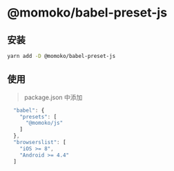 # @momoko/babel-preset-js

## 安装

```bash
yarn add -D @momoko/babel-preset-js
```

## 使用

> package.json 中添加

```js
  "babel": {
    "presets": [
      "@momoko/js"
    ]
  },
  "browserslist": [
    "iOS >= 8",
    "Android >= 4.4"
  ]
```
